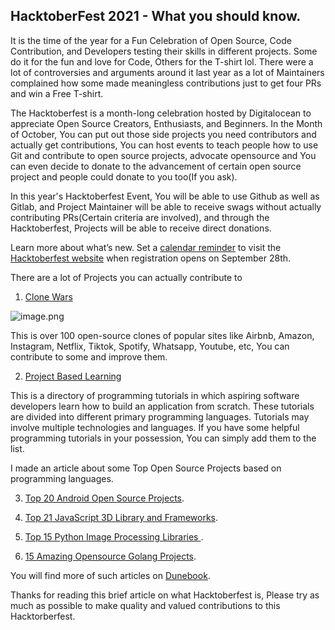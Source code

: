 ## HacktoberFest 2021 - What you should know.

It is the time of the year for a Fun Celebration of Open Source, Code Contribution, and Developers testing their skills in different projects. Some do it for the fun and love for Code, Others for the T-shirt lol. There were a lot of controversies and arguments around it last year as a lot of Maintainers complained how some made meaningless contributions just to get four PRs and win a Free T-shirt.

The Hacktoberfest is a month-long celebration hosted by Digitalocean to appreciate Open Source Creators, Enthusiasts, and Beginners. In the Month of October, You can put out those side projects you need contributors and actually get contributions, You can host events to teach people how to use Git and contribute to open source projects, advocate opensource and You can even decide to donate to the advancement of certain open source project and people could donate to you too(If you ask).

In this year's Hacktoberfest Event, You will be able to use Github as well as Gitlab, and Project Maintainer will be able to receive swags without actually contributing PRs(Certain criteria are involved), and through the Hacktoberfest, Projects will be able to receive direct donations.

Learn more about what’s new. Set a [calendar reminder](https://calendar.google.com/calendar/u/0/r/eventedit/copy/NnYxdGQxdDU4M2tsbjRlMTAydGRyMm1xbGIgZXZlbnRzY2FsQGRpZ2l0YWxvY2Vhbi5jb20/cHJpbmNlYWRlYm93YWxlM0BnbWFpbC5jb20?mkt_tok=MTEzLURUTi0yNjYAAAF_stOXEIiL4c4dU2ZMH4lbni8wnsQQIMtGI5TFa542XgYpJiXjR5teGwxcf6tTj5-swAyxiID3VXDTrGcJFtNQdugsTQN-D91JJzDdqOMH&sf=true) to visit the [Hacktoberfest website](https://hacktoberfest.digitalocean.com/) when registration opens on September 28th.

There are a lot of Projects you can actually contribute to

1. [Clone Wars](https://github.com/GorvGoyl/Clone-Wars) 

![image.png](https://cdn.hashnode.com/res/hashnode/image/upload/v1632953411334/wcsr3QMul.png)

This is over 100 open-source clones of popular sites like Airbnb, Amazon, Instagram, Netflix, Tiktok, Spotify, Whatsapp, Youtube, etc, You can contribute to some and improve them.

2. [Project Based Learning](https://github.com/practical-tutorials/project-based-learning)

This is a directory of programming tutorials in which aspiring software developers learn how to build an application from scratch. These tutorials are divided into different primary programming languages. Tutorials may involve multiple technologies and languages. If you have some helpful programming tutorials in your possession, You can simply add them to the list.

I made an article about some Top Open Source Projects based on programming languages.

3. [Top 20 Android Open Source Projects](https://www.dunebook.com/top-20-android-open-source-projects/).

4. [Top 21 JavaScript 3D Library and Frameworks](https://www.dunebook.com/javascript-3d-libraries-and-frameworks/).

5. [Top 15 Python Image Processing Libraries
](https://www.dunebook.com/top-15-python-image-processing-libraries/).

6. [15 Amazing Opensource Golang Projects](https://www.dunebook.com/opensource-tensorflow-projects/).

You will find more of such articles on [Dunebook](https://www.dunebook.com/author/prince/).

Thanks for reading this brief article on what Hacktoberfest is, Please try as much as possible to make quality and valued contributions to this Hacktorberfest. 